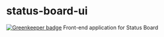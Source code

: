 # status-board-ui

[![Greenkeeper badge](https://badges.greenkeeper.io/jameswlane/status-board-ui.svg)](https://greenkeeper.io/)
Front-end application for Status Board
